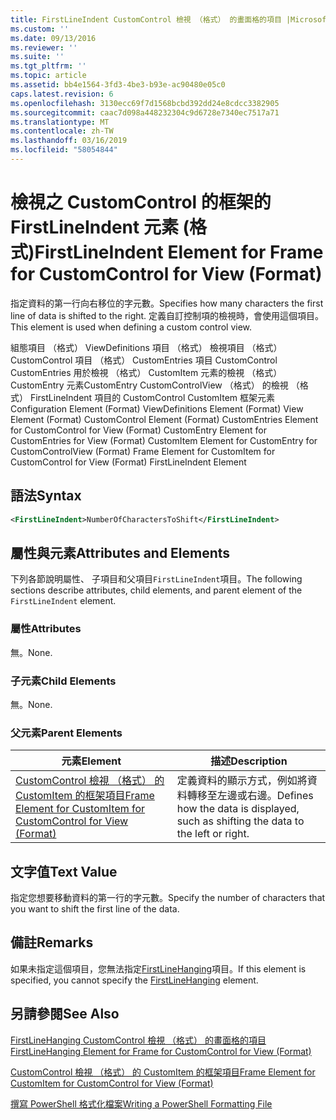 ```yaml
---
title: FirstLineIndent CustomControl 檢視 （格式） 的畫面格的項目 |Microsoft Docs
ms.custom: ''
ms.date: 09/13/2016
ms.reviewer: ''
ms.suite: ''
ms.tgt_pltfrm: ''
ms.topic: article
ms.assetid: bb4e1564-3fd3-4be3-b93e-ac90480e05c0
caps.latest.revision: 6
ms.openlocfilehash: 3130ecc69f7d1568bcbd392dd24e8cdcc3382905
ms.sourcegitcommit: caac7d098a448232304c9d6728e7340ec7517a71
ms.translationtype: MT
ms.contentlocale: zh-TW
ms.lasthandoff: 03/16/2019
ms.locfileid: "58054844"
---
```

# <a name="firstlineindent-element-for-frame-for-customcontrol-for-view-format"></a><span data-ttu-id="db574-102">檢視之 CustomControl 的框架的 FirstLineIndent 元素 (格式)</span><span class="sxs-lookup"><span data-stu-id="db574-102">FirstLineIndent Element for Frame for CustomControl for View (Format)</span></span>

<span data-ttu-id="db574-103">指定資料的第一行向右移位的字元數。</span><span class="sxs-lookup"><span data-stu-id="db574-103">Specifies how many characters the first line of data is shifted to the right.</span></span> <span data-ttu-id="db574-104">定義自訂控制項的檢視時，會使用這個項目。</span><span class="sxs-lookup"><span data-stu-id="db574-104">This element is used when defining a custom control view.</span></span>

<span data-ttu-id="db574-105">組態項目 （格式） ViewDefinitions 項目 （格式） 檢視項目 （格式） CustomControl 項目 （格式） CustomEntries 項目 CustomControl CustomEntries 用於檢視 （格式） CustomItem 元素的檢視 （格式） CustomEntry 元素CustomEntry CustomControlView （格式） 的檢視 （格式） FirstLineIndent 項目的 CustomControl CustomItem 框架元素</span><span class="sxs-lookup"><span data-stu-id="db574-105">Configuration Element (Format) ViewDefinitions Element (Format) View Element (Format) CustomControl Element (Format) CustomEntries Element for CustomControl for View (Format) CustomEntry Element for CustomEntries for View (Format) CustomItem Element for CustomEntry for CustomControlView (Format) Frame Element for CustomItem for CustomControl for View (Format) FirstLineIndent Element</span></span>

## <a name="syntax"></a><span data-ttu-id="db574-106">語法</span><span class="sxs-lookup"><span data-stu-id="db574-106">Syntax</span></span>

```xml
<FirstLineIndent>NumberOfCharactersToShift</FirstLineIndent>
```

## <a name="attributes-and-elements"></a><span data-ttu-id="db574-107">屬性與元素</span><span class="sxs-lookup"><span data-stu-id="db574-107">Attributes and Elements</span></span>

<span data-ttu-id="db574-108">下列各節說明屬性、 子項目和父項目`FirstLineIndent`項目。</span><span class="sxs-lookup"><span data-stu-id="db574-108">The following sections describe attributes, child elements, and parent element of the `FirstLineIndent` element.</span></span>

### <a name="attributes"></a><span data-ttu-id="db574-109">屬性</span><span class="sxs-lookup"><span data-stu-id="db574-109">Attributes</span></span>

<span data-ttu-id="db574-110">無。</span><span class="sxs-lookup"><span data-stu-id="db574-110">None.</span></span>

### <a name="child-elements"></a><span data-ttu-id="db574-111">子元素</span><span class="sxs-lookup"><span data-stu-id="db574-111">Child Elements</span></span>

<span data-ttu-id="db574-112">無。</span><span class="sxs-lookup"><span data-stu-id="db574-112">None.</span></span>

### <a name="parent-elements"></a><span data-ttu-id="db574-113">父元素</span><span class="sxs-lookup"><span data-stu-id="db574-113">Parent Elements</span></span>

|<span data-ttu-id="db574-114">元素</span><span class="sxs-lookup"><span data-stu-id="db574-114">Element</span></span>|<span data-ttu-id="db574-115">描述</span><span class="sxs-lookup"><span data-stu-id="db574-115">Description</span></span>|
|-------------|-----------------|
|[<span data-ttu-id="db574-116">CustomControl 檢視 （格式） 的 CustomItem 的框架項目</span><span class="sxs-lookup"><span data-stu-id="db574-116">Frame Element for CustomItem for CustomControl for View (Format)</span></span>](./frame-element-for-customitem-for-customcontrol-for-view-format.md)|<span data-ttu-id="db574-117">定義資料的顯示方式，例如將資料轉移至左邊或右邊。</span><span class="sxs-lookup"><span data-stu-id="db574-117">Defines how the data is displayed, such as shifting the data to the left or right.</span></span>|

## <a name="text-value"></a><span data-ttu-id="db574-118">文字值</span><span class="sxs-lookup"><span data-stu-id="db574-118">Text Value</span></span>

<span data-ttu-id="db574-119">指定您想要移動資料的第一行的字元數。</span><span class="sxs-lookup"><span data-stu-id="db574-119">Specify the number of characters that you want to shift the first line of the data.</span></span>

## <a name="remarks"></a><span data-ttu-id="db574-120">備註</span><span class="sxs-lookup"><span data-stu-id="db574-120">Remarks</span></span>

<span data-ttu-id="db574-121">如果未指定這個項目，您無法指定[FirstLineHanging](./firstlinehanging-element-for-frame-for-customcontrol-for-view-format.md)項目。</span><span class="sxs-lookup"><span data-stu-id="db574-121">If this element is specified, you cannot specify the [FirstLineHanging](./firstlinehanging-element-for-frame-for-customcontrol-for-view-format.md) element.</span></span>

## <a name="see-also"></a><span data-ttu-id="db574-122">另請參閱</span><span class="sxs-lookup"><span data-stu-id="db574-122">See Also</span></span>

[<span data-ttu-id="db574-123">FirstLineHanging CustomControl 檢視 （格式） 的畫面格的項目</span><span class="sxs-lookup"><span data-stu-id="db574-123">FirstLineHanging Element for Frame for CustomControl for View (Format)</span></span>](./firstlinehanging-element-for-frame-for-customcontrol-for-view-format.md)

[<span data-ttu-id="db574-124">CustomControl 檢視 （格式） 的 CustomItem 的框架項目</span><span class="sxs-lookup"><span data-stu-id="db574-124">Frame Element for CustomItem for CustomControl for View (Format)</span></span>](./frame-element-for-customitem-for-customcontrol-for-view-format.md)

[<span data-ttu-id="db574-125">撰寫 PowerShell 格式化檔案</span><span class="sxs-lookup"><span data-stu-id="db574-125">Writing a PowerShell Formatting File</span></span>](./writing-a-powershell-formatting-file.md)
